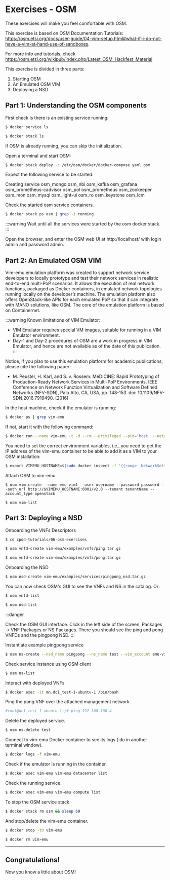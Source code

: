 # Exercises - OSM

These exercises will make you feel comfortable with OSM.

This exercise is based on OSM Documentation Tutorials: https://osm.etsi.org/docs/user-guide/04-vim-setup.html#what-if-i-do-not-have-a-vim-at-hand-use-of-sandboxes. 

For more info and tutorials, check https://osm.etsi.org/wikipub/index.php/Latest_OSM_Hackfest_Material


This exercise is divided in three parts:

1. Starting OSM
2. An Emulated OSM VIM
3. Deploying a NSD

## Part 1: Understanding the OSM components

First check is there is an existing service running:

```bash
$ docker service ls

$ docker stack ls
```

If OSM is already running, you can skip the initialization.


Open a terminal and start OSM:

```bash
$ docker stack deploy -c /etc/osm/docker/docker-compose.yaml osm
```

Expect the following service to be started:

Creating service 
 osm_mongo
 osm_nbi
 osm_kafka
 osm_grafana
 osm_prometheus-cadvisor
 osm_pol
 osm_prometheus
 osm_zookeeper
 osm_mon
 osm_mysql
 osm_light-ui
 osm_ro
 osm_keystone
 osm_lcm


Check the started osm service containers.

```bash
$ docker stack ps osm | grep -i running
```

:::warning
Wait until all the services were started by the osm docker stack. 
:::

Open the browser, and enter the OSM web UI at http://localhost/ with login admin and password admin. 


## Part 2: An Emulated OSM VIM

Vim-emu emulation platform was created to support network service developers to locally prototype and test their network services in realistic end-to-end multi-PoP scenarios. It allows the execution of real network functions, packaged as Docker containers, in emulated network topologies running locally on the developer’s machine. The emulation platform also offers OpenStack-like APIs for each emulated PoP so that it can integrate with MANO solutions, like OSM. The core of the emulation platform is based on Containernet.


:::warning
Known limitations of VIM Emulator: 

* VIM Emulator requires special VM images, suitable for running in a VIM Emulator environment.
* Day-1 and Day-2 procedures of OSM are a work in progress in VIM Emulator, and hence are not available as of the date of this publication.
:::

Notice, if you plan to use this emulation platform for academic publications, please cite the following paper:

* M. Peuster, H. Karl, and S. v. Rossem: MeDICINE: Rapid Prototyping of Production-Ready Network Services in Multi-PoP Environments. IEEE Conference on Network Function Virtualization and Software Defined Networks (NFV-SDN), Palo Alto, CA, USA, pp. 148-153. doi: 10.1109/NFV-SDN.2016.7919490. (2016)

In the host machine, check if the emulator is running:

```bash
$ docker ps | grep vim-emu
```

If not, start it with the following command:

```bash
$ docker run --name vim-emu -t -d --rm --privileged --pid='host' --network=netosm -v /var/run/docker.sock:/var/run/docker.sock vim-emu-img python examples/osm_default_daemon_topology_2_pop.py
```

You need to set the correct environment variables, i.e., you need to get the IP address of the vim-emu container to be able to add it as a VIM to your OSM installation:

```bash
$ export VIMEMU_HOSTNAME=$(sudo docker inspect -f '{{range .NetworkSettings.Networks}}{{.IPAddress}}{{end}}' vim-emu)
```

Attach OSM to vim-emu

```bash/
$ osm vim-create --name emu-vim1 --user username --password password --auth_url http://$VIMEMU_HOSTNAME:6001/v2.0 --tenant tenantName --account_type openstack
 
$ osm vim-list
```


## Part 3: Deploying a NSD

Onboarding the VNFs Descriptors

```bash
$ cd cpqd-tutorials/06-osm-exercises

$ osm vnfd-create vim-emu/examples/vnfs/ping.tar.gz

$ osm vnfd-create vim-emu/examples/vnfs/pong.tar.gz
```

Onboarding the NSD

```bash
$ osm nsd-create vim-emu/examples/services/pingpong_nsd.tar.gz
```


You can now check OSM's GUI to see the VNFs and NS in the catalog. Or:

```bash
$ osm vnfd-list

$ osm nsd-list
```

:::danger

Check the OSM GUI interface. Click in the left side of the screen, Packages -> VNF Packages or NS Packages.
There you should see the ping and pong VNFDs and the pingpong NSD.
:::



Instantiate example pingpong service

```bash
$ osm ns-create --nsd_name pingpong --ns_name test --vim_account emu-vim1
```


Check service instance using OSM client

```bash
$ osm ns-list
```

Interact with deployed VNFs

```bash
$ docker exec -it mn.dc1_test-1-ubuntu-1 /bin/bash
```

Ping the pong VNF over the attached management network

```bash
#root@dc1_test-1-ubuntu-1:/# ping 192.168.100.4
```

Delete the deployed service.

```bash
$ osm ns-delete test
```


Connect to vim-emu Docker container to see its logs ( do in another terminal window).

```bash
$ docker logs -f vim-emu
```

Check if the emulator is running in the container.

```bash
$ docker exec vim-emu vim-emu datacenter list
```

Check the running service.

```bash
$ docker exec vim-emu vim-emu compute list
```

To stop the OSM service stack


```bash
$ docker stack rm osm && sleep 60
```

And stop/delete the vim-emu container.

```bash
$ docker stop -t0 vim-emu

$ docker rm vim-emu
```



------


## Congratulations!

Now you know a little about OSM!